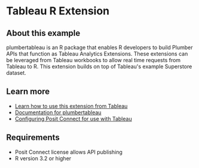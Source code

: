 # Tableau R Extension

## About this example

plumbertableau is an R package that enables R developers to build Plumber APIs that function as Tableau Analytics Extensions. These extensions can be leveraged from Tableau workbooks to allow real time requests from Tableau to R. This extension builds on top of Tableau's example Superstore dataset.


## Learn more

* [Learn how to use this extension from Tableau](https://github.com/sol-eng/tableau-examples/tree/main/superstore)
* [Documentation for plumbertableau](https://rstudio.github.io/plumbertableau/)
* [Configuring Posit Connect for use with Tableau](https://docs.posit.co/rsc/integration/tableau/)

## Requirements

* Posit Connect license allows API publishing
* R version 3.2 or higher

<!-- NOTE: this file is generated -->
